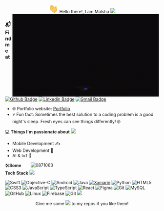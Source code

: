 <div align="center" > <img src="https://raw.githubusercontent.com/ABSphreak/ABSphreak/master/gifs/Hi.gif" height="30px"> Hello there!, I am Malsha <img height="30px" src="https://i.pinimg.com/originals/d8/82/2d/d8822d7ca772d639cc314b8224b10d3d.gif"></div>


<img align="right" src="https://github.com/0871063/0871063/blob/main/Gif/CodingGirl.gif" alt="Coding Girl Cat GIF">

### 📬 Find me at
[![Github Badge](http://img.shields.io/badge/-Github-black?style=flat-square&logo=github&link=https://github.com/0871063/)](https://github.com/0871063) 
[![Linkedin Badge](https://img.shields.io/badge/-LinkedIn-blue?style=flat-square&logo=Linkedin&logoColor=white&link=https://www.linkedin.com/in/pensp/)](https://www.linkedin.com/in/malsha-parani-depakarage-93615474/)
[![Gmail Badge](https://img.shields.io/badge/-Gmail-c14438?style=flat-square&logo=Gmail&logoColor=white&link=mailto:malsha.parani1988.com)](mailto:malsha.parani1988@gmail.com)



- 🌐 Portfolio website: [Portfolio](https://github.com/malshac0871063.github.io/)
- ⚡ Fun fact: Sometimes the best solution to a coding problem is a good night's sleep. Fresh eyes can see things differently! 🤓

💻 **Things I'm passionate about** <img src="https://i.pinimg.com/originals/53/bc/83/53bc83a20fe502f452426ffed44d375a.gif" width="30"> 
- Mobile Development ✍️
- Web Development 🧐
- AI & IoT 🤖 

<a href="https://github.com/anuraghazra/github-readme-stats" title="Go to Source">
  <img align="right" width=420 height="auto" src="https://github-readme-stats-git-masterrstaa-rickstaa.vercel.app/api?username=0871063&show_icons=true&locale=en&theme=radical&count_private=true&hide_border=true&include_all_commits=true" alt="0871063" />
</a>

    
🛠**Some Tech Stack** <img src="https://media.giphy.com/media/WUlplcMpOCEmTGBtBW/giphy.gif" width="30"> 

![Swift](https://img.shields.io/badge/-Swift-000000?style=flat&logo=swift)
![Objective-C](https://img.shields.io/badge/-ObjectiveC-000000?style=flat&logo=apple)
![Android](https://img.shields.io/badge/-Android-000000?style=flat&logo=android)
![Java](https://img.shields.io/badge/-Java-000000?style=flat&logo=java)
[![Xamarin](https://img.shields.io/badge/-Xamarin-000000?style=flat&logo=xamarin)](https://dotnet.microsoft.com/apps/xamarin)
![Python](https://img.shields.io/badge/-Python-000000?style=flat&logo=python)
![HTML5](https://img.shields.io/badge/-HTML5-000000?style=flat&logo=HTML5)
![CSS3](https://img.shields.io/badge/-CSS3-000000?style=flat&logo=CSS3)
![JavaScript](https://img.shields.io/badge/-JavaScript-000000?style=flat&logo=javascript)
![TypeScript](https://img.shields.io/badge/-TypeScript-000000?style=flat&logo=typescript)
![React](https://img.shields.io/badge/-React-000000?style=flat&logo=react)
![Figma](https://img.shields.io/badge/-Figma-000000?style=flat&logo=figma)
![Git](https://img.shields.io/badge/-Git-000000?style=flat&logo=git&logoColor=F05032)
![MySQL](https://img.shields.io/badge/-MySQL-000000?style=flat&logo=MySQL)
![GitHub](https://img.shields.io/badge/-GitHub-000000?style=flat&logo=github&logoColor=FFFFFF)
![Linux](https://img.shields.io/badge/-Linux-000000?style=flat&logo=linux&logoColor=FCC624)
![Firebase](https://img.shields.io/badge/-Firebase-000000?style=flat&logo=firebase)
![Git](https://img.shields.io/badge/-Git-000000?style=flat&logo=git&logoColor=F05032)
![](https://komarev.com/ghpvc/?username=0871063&style=flat&color=000000&label=👋)

<div align="center">
    Give me some <img src="https://www.icegif.com/wp-content/uploads/2022/09/icegif-1031.gif" height="30px"> to my repos if you like them!
  
</div>

